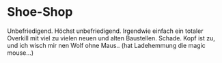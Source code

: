 # Shoe-Shop
Unbefriedigend. Höchst unbefriedigend.
Irgendwie einfach ein totaler Overkill mit viel zu vielen neuen und alten Baustellen. Schade.
Kopf ist zu, und ich wisch mir nen Wolf ohne Maus.. (hat Ladehemmung die magic mouse...)

